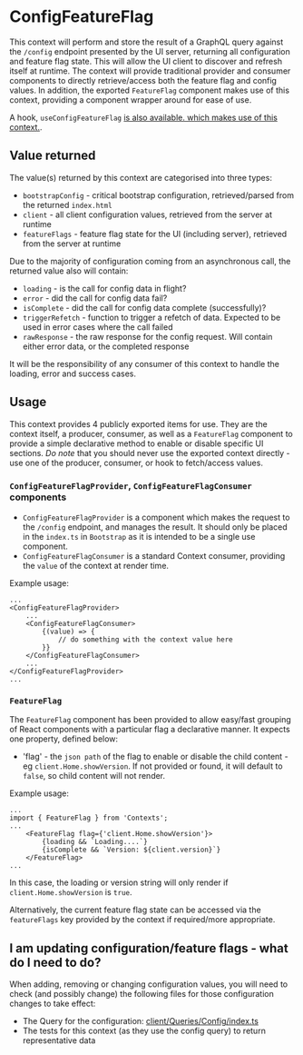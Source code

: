 # ConfigFeatureFlag

This context will perform and store the result of a GraphQL query against the `/config` endpoint presented by the UI server, returning all configuration and feature flag state. This will allow the UI client to discover and refresh itself at runtime. The context will provide traditional provider and consumer components to directly retrieve/access both the feature flag and config values. In addition, the exported `FeatureFlag` component makes use of this context, providing a component wrapper around for ease of use.

A hook, `useConfigFeatureFlag` [is also available. which makes use of this context.](../../Hooks/useConfigFeatureFlag/README.md).

## Value returned

The value(s) returned by this context are categorised into three types:

- `bootstrapConfig` - critical bootstrap configuration, retrieved/parsed from the returned `index.html`
- `client` - all client configuration values, retrieved from the server at runtime
- `featureFlags` - feature flag state for the UI (including server), retrieved from the server at runtime

Due to the majority of configuration coming from an asynchronous call, the returned value also will contain:

- `loading` - is the call for config data in flight?
- `error` - did the call for config data fail?
- `isComplete` - did the call for config data complete (successfully)?
- `triggerRefetch` - function to trigger a refetch of data. Expected to be used in error cases where the call failed
- `rawResponse` - the raw response for the config request. Will contain either error data, or the completed response

It will be the responsibility of any consumer of this context to handle the loading, error and success cases.

## Usage

This context provides 4 publicly exported items for use. They are the context itself, a producer, consumer, as well as a `FeatureFlag` component to provide a simple declarative method to enable or disable specific UI sections. _Do note_ that you should never use the exported context directly - use one of the producer, consumer, or hook to fetch/access values.

### `ConfigFeatureFlagProvider`, `ConfigFeatureFlagConsumer` components

- `ConfigFeatureFlagProvider` is a component which makes the request to the `/config` endpoint, and manages the result. It should only be placed in the `index.ts` in `Bootstrap` as it is intended to be a single use component.
- `ConfigFeatureFlagConsumer` is a standard Context consumer, providing the `value` of the context at render time.

Example usage:

```
...
<ConfigFeatureFlagProvider>
    ...
    <ConfigFeatureFlagConsumer>
        {(value) => {
            // do something with the context value here
        }}
    </ConfigFeatureFlagConsumer>
    ...
</ConfigFeatureFlagProvider>
...
```

### `FeatureFlag`

The `FeatureFlag` component has been provided to allow easy/fast grouping of React components with a particular flag a declarative manner. It expects one property, defined below:

- 'flag' - the `json path` of the flag to enable or disable the child content - eg `client.Home.showVersion`. If not provided or found, it will default to `false`, so child content will not render.

Example usage:

```
...
import { FeatureFlag } from 'Contexts';
...
    <FeatureFlag flag={'client.Home.showVersion'}>
        {loading && `Loading....`}
        {isComplete && `Version: ${client.version}`}
    </FeatureFlag>
...

```

In this case, the loading or version string will only render if `client.Home.showVersion` is `true`.

Alternatively, the current feature flag state can be accessed via the `featureFlags` key provided by the context if required/more appropriate.

## I am updating configuration/feature flags - what do I need to do?

When adding, removing or changing configuration values, you will need to check (and possibly change) the following files for those configuration changes to take effect:

- The Query for the configuration: [client/Queries/Config/index.ts](../../Queries/Config/index.ts)
- The tests for this context (as they use the config query) to return representative data
